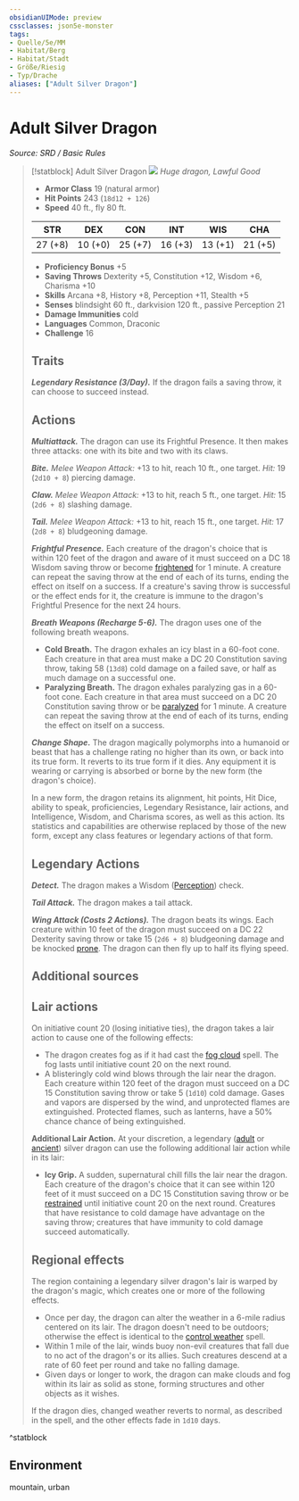 ```yaml
---
obsidianUIMode: preview
cssclasses: json5e-monster
tags:
- Quelle/5e/MM
- Habitat/Berg
- Habitat/Stadt
- Größe/Riesig
- Typ/Drache
aliases: ["Adult Silver Dragon"]
---
```

# Adult Silver Dragon
*Source: SRD / Basic Rules*  

> [!statblock] Adult Silver Dragon
> ![](compendium/bestiary/dragon/token/adult-silver-dragon.png#token)
> *Huge dragon, Lawful Good*
> 
> - **Armor Class** 19  (natural armor)
> - **Hit Points** 243 (`18d12 + 126`)
> - **Speed** 40 ft., fly 80 ft.
> 
> |STR|DEX|CON|INT|WIS|CHA|
> |:---:|:---:|:---:|:---:|:---:|:---:|
> |27 (+8)|10 (+0)|25 (+7)|16 (+3)|13 (+1)|21 (+5)|
> 
> - **Proficiency Bonus** +5
> - **Saving Throws** Dexterity +5, Constitution +12, Wisdom +6, Charisma +10
> - **Skills** Arcana +8, History +8, Perception +11, Stealth +5
> - **Senses** blindsight 60 ft., darkvision 120 ft., passive Perception 21
> - **Damage Immunities** cold
> - **Languages** Common, Draconic
> - **Challenge** 16
> 
> ## Traits
> 
> ***Legendary Resistance (3/Day).*** If the dragon fails a saving throw, it can choose to succeed instead.
> 
> ## Actions
> 
> ***Multiattack.*** The dragon can use its Frightful Presence. It then makes three attacks: one with its bite and two with its claws.
> 
> ***Bite.*** *Melee Weapon Attack:* +13 to hit, reach 10 ft., one target. *Hit:* 19 (`2d10 + 8`) piercing damage.
> 
> ***Claw.*** *Melee Weapon Attack:* +13 to hit, reach 5 ft., one target. *Hit:* 15 (`2d6 + 8`) slashing damage.
> 
> ***Tail.*** *Melee Weapon Attack:* +13 to hit, reach 15 ft., one target. *Hit:* 17 (`2d8 + 8`) bludgeoning damage.
> 
> ***Frightful Presence.*** Each creature of the dragon's choice that is within 120 feet of the dragon and aware of it must succeed on a DC 18 Wisdom saving throw or become [frightened](rules/conditions.md#frightened) for 1 minute. A creature can repeat the saving throw at the end of each of its turns, ending the effect on itself on a success. If a creature's saving throw is successful or the effect ends for it, the creature is immune to the dragon's Frightful Presence for the next 24 hours.
> 
> ***Breath Weapons (Recharge 5-6).*** The dragon uses one of the following breath weapons.
> 
> - **Cold Breath.** The dragon exhales an icy blast in a 60-foot cone. Each creature in that area must make a DC 20 Constitution saving throw, taking 58 (`13d8`) cold damage on a failed save, or half as much damage on a successful one.  
> - **Paralyzing Breath.** The dragon exhales paralyzing gas in a 60-foot cone. Each creature in that area must succeed on a DC 20 Constitution saving throw or be [paralyzed](rules/conditions.md#paralyzed) for 1 minute. A creature can repeat the saving throw at the end of each of its turns, ending the effect on itself on a success.  
> 
> ***Change Shape.*** The dragon magically polymorphs into a humanoid or beast that has a challenge rating no higher than its own, or back into its true form. It reverts to its true form if it dies. Any equipment it is wearing or carrying is absorbed or borne by the new form (the dragon's choice).
> 
> In a new form, the dragon retains its alignment, hit points, Hit Dice, ability to speak, proficiencies, Legendary Resistance, lair actions, and Intelligence, Wisdom, and Charisma scores, as well as this action. Its statistics and capabilities are otherwise replaced by those of the new form, except any class features or legendary actions of that form.
> 
> ## Legendary Actions
> 
> ***Detect.*** The dragon makes a Wisdom ([Perception](rules/skills.md#Perception)) check.
> 
> ***Tail Attack.*** The dragon makes a tail attack.
> 
> ***Wing Attack (Costs 2 Actions).*** The dragon beats its wings. Each creature within 10 feet of the dragon must succeed on a DC 22 Dexterity saving throw or take 15 (`2d6 + 8`) bludgeoning damage and be knocked [prone](rules/conditions.md#prone). The dragon can then fly up to half its flying speed.
> 
> ## Additional sources
> 
> 
> 
> ## Lair actions
> 
> On initiative count 20 (losing initiative ties), the dragon takes a lair action to cause one of the following effects:
> 
> - The dragon creates fog as if it had cast the [fog cloud](compendium/spells/fog-cloud.md) spell. The fog lasts until initiative count 20 on the next round.  
> - A blisteringly cold wind blows through the lair near the dragon. Each creature within 120 feet of the dragon must succeed on a DC 15 Constitution saving throw or take 5 (`1d10`) cold damage. Gases and vapors are dispersed by the wind, and unprotected flames are extinguished. Protected flames, such as lanterns, have a 50% chance chance of being extinguished.  
> 
> **Additional Lair Action.** At your discretion, a legendary ([adult](compendium/bestiary/dragon/adult-silver-dragon.md) or [ancient](compendium/bestiary/dragon/ancient-silver-dragon.md)) silver dragon can use the following additional lair action while in its lair:
> 
> - **Icy Grip.** A sudden, supernatural chill fills the lair near the dragon. Each creature of the dragon's choice that it can see within 120 feet of it must succeed on a DC 15 Constitution saving throw or be [restrained](rules/conditions.md#restrained) until initiative count 20 on the next round. Creatures that have resistance to cold damage have advantage on the saving throw; creatures that have immunity to cold damage succeed automatically.  
> 
> ## Regional effects
> 
> The region containing a legendary silver dragon's lair is warped by the dragon's magic, which creates one or more of the following effects.
> 
> - Once per day, the dragon can alter the weather in a 6-mile radius centered on its lair. The dragon doesn't need to be outdoors; otherwise the effect is identical to the [control weather](compendium/spells/control-weather.md) spell.  
> - Within 1 mile of the lair, winds buoy non-evil creatures that fall due to no act of the dragon's or its allies. Such creatures descend at a rate of 60 feet per round and take no falling damage.  
> - Given days or longer to work, the dragon can make clouds and fog within its lair as solid as stone, forming structures and other objects as it wishes.  
> 
> If the dragon dies, changed weather reverts to normal, as described in the spell, and the other effects fade in `1d10` days.
^statblock

## Environment

mountain, urban